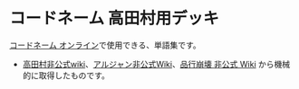 # コードネーム 高田村用デッキ

[コードネーム オンライン](https://himatami.jp/games/28)で使用できる、単語集です。

- [高田村非公式wiki](https://wikiwiki.jp/takadamura)、[アルジャン非公式Wiki](https://wikiwiki.jp/arujan/)、[品行崩壊 非公式 Wiki](https://wikiwiki.jp/hinkou) から機械的に取得したものです。
